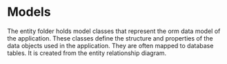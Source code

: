 # Models

The entity folder holds model classes that represent the orm data model of the application. These classes define the structure and properties of the data objects used in the application. They are often mapped to database tables. It is created from the entity relationship diagram.
